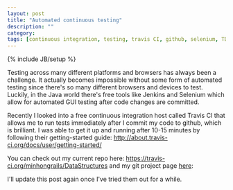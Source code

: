 ```yaml
---
layout: post
title: "Automated continuous testing"
description: ""
category: 
tags: [continuous integration, testing, travis CI, github, selenium, TDD, test driven development, jenkins]
---
```

{% include JB/setup %}

Testing across many different platforms and browsers has always been a challenge.
It actually becomes impossible without some form of automated testing since there's
so many different browsers and devices to test. Luckily, in the Java world there's
free tools like Jenkins and Selenium which allow for automated GUI testing after
code changes are committed.

Recently I looked into a free continuous integration host called Travis CI that
allows me to run tests immediately after I commit my code to github, which is 
brilliant. I was able to get it up and running after 10-15 minutes by following
their getting-started guide: <a href="http://about.travis-ci.org/docs/user/getting-started/" target="_blank">http://about.travis-ci.org/docs/user/getting-started/</a>

You can check out my current repo here: <a href="https://travis-ci.org/minhongrails/DataStructures" target="_blank">https://travis-ci.org/minhongrails/DataStructures</a> and my git project page <a href="https://github.com/minhongrails/DataStructuresAlgorithms" target="_blank">here</a>: 

I'll update this post again once I've tried them out for a while. 